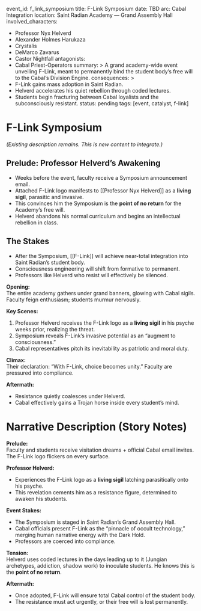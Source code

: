 
event_id: f_link_symposium
title: F-Link Symposium
date: TBD
arc: Cabal Integration
location: Saint Radian Academy — Grand Assembly Hall
involved_characters:
  - Professor Nyx Helverd
  - Alexander Holmes Harukaza
  - Crystalis
  - DeMarco Zavarus
  - Castor Nightfall
antagonists:
  - Cabal Priest-Operators
summary: >
  A grand academy-wide event unveiling F-Link, meant to permanently bind the student body’s free will to the Cabal’s Division Engine.
consequences: >
  - F-Link gains mass adoption in Saint Radian.
  - Helverd accelerates his quiet rebellion through coded lectures.
  - Students begin fracturing between Cabal loyalists and the subconsciously resistant.
status: pending
tags: [event, catalyst, f-link]


# F-Link Symposium

*(Existing description remains. This is new content to integrate.)*

## Prelude: Professor Helverd’s Awakening
- Weeks before the event, faculty receive a Symposium announcement email.  
- Attached F-Link logo manifests to [[Professor Nyx Helverd]] as a **living sigil**, parasitic and invasive.  
- This convinces him the Symposium is the **point of no return** for the Academy’s free will.  
- Helverd abandons his normal curriculum and begins an intellectual rebellion in class.  

## The Stakes
- After the Symposium, [[F-Link]] will achieve near-total integration into Saint Radian’s student body.  
- Consciousness engineering will shift from formative to permanent.  
- Professors like Helverd who resist will effectively be silenced.

**Opening:**  
The entire academy gathers under grand banners, glowing with Cabal sigils. Faculty feign enthusiasm; students murmur nervously.

**Key Scenes:**  
1. Professor Helverd receives the F-Link logo as a **living sigil** in his psyche weeks prior, realizing the threat.  
2. Symposium reveals F-Link’s invasive potential as an “augment to consciousness.”  
3. Cabal representatives pitch its inevitability as patriotic and moral duty.

**Climax:**  
Their declaration: “With F-Link, choice becomes unity.” Faculty are pressured into compliance.

**Aftermath:**  
- Resistance quietly coalesces under Helverd.  
- Cabal effectively gains a Trojan horse inside every student’s mind.

# Narrative Description (Story Notes)

**Prelude:**  
Faculty and students receive visitation dreams + official Cabal email invites. The F-Link logo flickers on every surface.  

**Professor Helverd:**  
- Experiences the F-Link logo as a **living sigil** latching parasitically onto his psyche.  
- This revelation cements him as a resistance figure, determined to awaken his students.  

**Event Stakes:**  
- The Symposium is staged in Saint Radian’s Grand Assembly Hall.  
- Cabal officials present F-Link as the “pinnacle of occult technology,” merging human narrative energy with the Dark Hold.  
- Professors are coerced into compliance.  

**Tension:**  
Helverd uses coded lectures in the days leading up to it (Jungian archetypes, addiction, shadow work) to inoculate students. He knows this is the **point of no return**.  

**Aftermath:**  
- Once adopted, F-Link will ensure total Cabal control of the student body.  
- The resistance must act urgently, or their free will is lost permanently.  